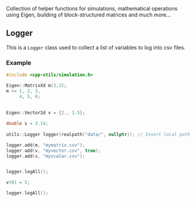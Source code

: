 Collection of helper functions for simulations, mathematical operations using Eigen, building of block-structured matrices and much more...

## Logger
This is a `Logger` class used to collect a list of variables to log into csv files.
### Example
```cpp
#include <cpp-utils/simulation.h>

Eigen::MatrixXd m(2,3);
m << 1, 2, 3,
     4, 5, 6;
     
     
Eigen::Vector2d v = {2., 1.5};

double s = 3.14;
     
utils::Logger logger(realpath("data/", nullptr)); // Insert local path where to create files (must have been created prior to this)

logger.add(m, "mymatrix.csv");
logger.add(v, "myvector.csv", true);
logger.add(s, "myscalar.csv");


logger.logAll();

v(0) = 5;

logger.logAll();
```
